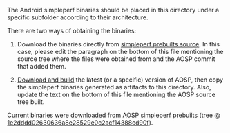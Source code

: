 The Android simpleperf binaries should be placed in this directory under a specific subfolder according to their architecture.

There are two ways of obtaining the binaries:

1) Download the binaries directly from [simpleperf prebuilts source](https://android.googlesource.com/platform/prebuilts/simpleperf/+/master/bin/android/). In this case, please edit the paragraph on the bottom of this file mentioning the source tree where the files were obtained from and the AOSP commit that added them.

2) [Download and build](https://source.android.com/source/initializing) the latest (or a specific) version of AOSP, then copy the simpleperf binaries generated as artifacts to this directory. Also, update the text on the bottom of this file mentioning the AOSP source tree built.

Current binaries were downloaded from AOSP simpleperf prebuilts (tree @ [1e2dddd02630636a8e28529e0c2acf14388cd90f](https://android.googlesource.com/platform/prebuilts/simpleperf/+/c463a3e871abac8c4dd17ffdeeb1a66d3abc2fdf/bin/android/)).

